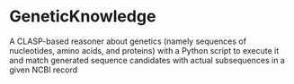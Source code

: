 # GeneticKnowledge
A CLASP-based reasoner about genetics (namely sequences of nucleotides, amino acids, and proteins) with a Python script to execute it and match generated sequence candidates with actual subsequences in a given NCBI record
